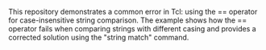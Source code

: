 This repository demonstrates a common error in Tcl: using the == operator for case-insensitive string comparison. The example shows how the == operator fails when comparing strings with different casing and provides a corrected solution using the "string match" command. 